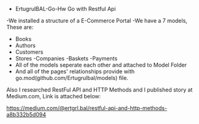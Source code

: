 - ErtugrulBAL-Go-Hw
Go with Restful Api 


-We installed a structure of a E-Commerce Portal
-We have a 7 models, These are:
  - Books
  - Authors
  - Customers
  - Stores
  -Companies
  -Baskets
  -Payments
- All of the models seperate each other and attached to Model Folder
- And all of the pages' relationships provide with go.mod(github.com/Ertugrulbal/models) file.

Also I researched RestFul API and HTTP Methods and I published story at Medium.com, Link is attached below:

  https://medium.com/@ertgrl.bal/restful-api-and-http-methods-a8b332b5d094
